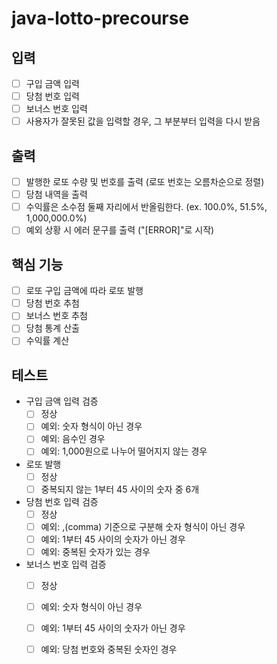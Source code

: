 # java-lotto-precourse
## 입력
- [ ] 구입 금액 입력
- [ ] 당첨 번호 입력
- [ ] 보너스 번호 입력
- [ ] 사용자가 잘못된 값을 입력할 경우, 그 부분부터 입력을 다시 받음

## 출력
- [ ] 발행한 로또 수량 및 번호를 출력 (로또 번호는 오름차순으로 정렬)
- [ ] 당첨 내역을 출력
- [ ] 수익률은 소수점 둘째 자리에서 반올림한다. (ex. 100.0%, 51.5%, 1,000,000.0%)
- [ ] 예외 상황 시 에러 문구를 출력 ("[ERROR]"로 시작)

## 핵심 기능
- [ ] 로또 구입 금액에 따라 로또 발행
- [ ] 당첨 번호 추첨
- [ ] 보너스 번호 추첨
- [ ] 당첨 통계 산출
- [ ] 수익률 계산

## 테스트
- 구입 금액 입력 검증
  - [ ] 정상
  - [ ] 예외: 숫자 형식이 아닌 경우
  - [ ] 예외: 음수인 경우
  - [ ] 예외: 1,000원으로 나누어 떨어지지 않는 경우
  
- 로또 발행
  - [ ] 정상
  - [ ] 중복되지 않는 1부터 45 사이의 숫자 중 6개

- 당첨 번호 입력 검증
  - [ ] 정상
  - [ ] 예외: ,(comma) 기준으로 구분해 숫자 형식이 아닌 경우
  - [ ] 예외: 1부터 45 사이의 숫자가 아닌 경우
  - [ ] 예외: 중복된 숫자가 있는 경우
  
- 보너스 번호 입력 검증
  - [ ] 정상
  - [ ] 예외: 숫자 형식이 아닌 경우
  - [ ] 예외: 1부터 45 사이의 숫자가 아닌 경우
  - [ ] 예외: 당첨 번호와 중복된 숫자인 경우



